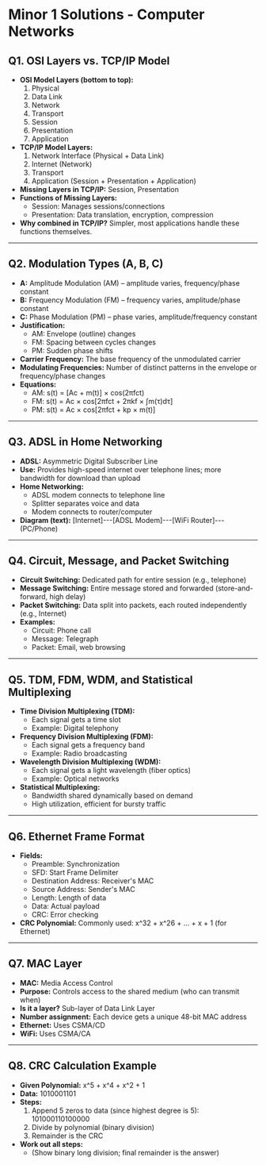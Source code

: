 # Minor 1 Solutions - Computer Networks

## Q1. OSI Layers vs. TCP/IP Model
- **OSI Model Layers (bottom to top):**
  1. Physical
  2. Data Link
  3. Network
  4. Transport
  5. Session
  6. Presentation
  7. Application
- **TCP/IP Model Layers:**
  1. Network Interface (Physical + Data Link)
  2. Internet (Network)
  3. Transport
  4. Application (Session + Presentation + Application)
- **Missing Layers in TCP/IP:** Session, Presentation
- **Functions of Missing Layers:**
  - Session: Manages sessions/connections
  - Presentation: Data translation, encryption, compression
- **Why combined in TCP/IP?** Simpler, most applications handle these functions themselves.

---

## Q2. Modulation Types (A, B, C)
- **A:** Amplitude Modulation (AM) – amplitude varies, frequency/phase constant
- **B:** Frequency Modulation (FM) – frequency varies, amplitude/phase constant
- **C:** Phase Modulation (PM) – phase varies, amplitude/frequency constant
- **Justification:**
  - AM: Envelope (outline) changes
  - FM: Spacing between cycles changes
  - PM: Sudden phase shifts
- **Carrier Frequency:** The base frequency of the unmodulated carrier
- **Modulating Frequencies:** Number of distinct patterns in the envelope or frequency/phase changes
- **Equations:**
  - AM: s(t) = [Ac + m(t)] × cos(2πfct)
  - FM: s(t) = Ac × cos[2πfct + 2πkf × ∫m(τ)dτ]
  - PM: s(t) = Ac × cos[2πfct + kp × m(t)]

---

## Q3. ADSL in Home Networking
- **ADSL:** Asymmetric Digital Subscriber Line
- **Use:** Provides high-speed internet over telephone lines; more bandwidth for download than upload
- **Home Networking:**
  - ADSL modem connects to telephone line
  - Splitter separates voice and data
  - Modem connects to router/computer
- **Diagram (text):**
  [Internet]---[ADSL Modem]---[WiFi Router]---(PC/Phone)

---

## Q4. Circuit, Message, and Packet Switching
- **Circuit Switching:** Dedicated path for entire session (e.g., telephone)
- **Message Switching:** Entire message stored and forwarded (store-and-forward, high delay)
- **Packet Switching:** Data split into packets, each routed independently (e.g., Internet)
- **Examples:**
  - Circuit: Phone call
  - Message: Telegraph
  - Packet: Email, web browsing

---

## Q5. TDM, FDM, WDM, and Statistical Multiplexing
- **Time Division Multiplexing (TDM):**
  - Each signal gets a time slot
  - Example: Digital telephony
- **Frequency Division Multiplexing (FDM):**
  - Each signal gets a frequency band
  - Example: Radio broadcasting
- **Wavelength Division Multiplexing (WDM):**
  - Each signal gets a light wavelength (fiber optics)
  - Example: Optical networks
- **Statistical Multiplexing:**
  - Bandwidth shared dynamically based on demand
  - High utilization, efficient for bursty traffic

---

## Q6. Ethernet Frame Format
- **Fields:**
  - Preamble: Synchronization
  - SFD: Start Frame Delimiter
  - Destination Address: Receiver's MAC
  - Source Address: Sender's MAC
  - Length: Length of data
  - Data: Actual payload
  - CRC: Error checking
- **CRC Polynomial:** Commonly used: x^32 + x^26 + ... + x + 1 (for Ethernet)

---

## Q7. MAC Layer
- **MAC:** Media Access Control
- **Purpose:** Controls access to the shared medium (who can transmit when)
- **Is it a layer?** Sub-layer of Data Link Layer
- **Number assignment:** Each device gets a unique 48-bit MAC address
- **Ethernet:** Uses CSMA/CD
- **WiFi:** Uses CSMA/CA

---

## Q8. CRC Calculation Example
- **Given Polynomial:** x^5 + x^4 + x^2 + 1
- **Data:** 1010001101
- **Steps:**
  1. Append 5 zeros to data (since highest degree is 5): 101000110100000
  2. Divide by polynomial (binary division)
  3. Remainder is the CRC
- **Work out all steps:**
  - (Show binary long division; final remainder is the answer) 